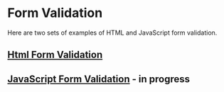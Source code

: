 # Form Validation

Here are two sets of examples of HTML and JavaScript form validation.

## [Html Form Validation](htmlFormValidation)

## [JavaScript Form Validation](javascriptFormValidation)  - in progress
